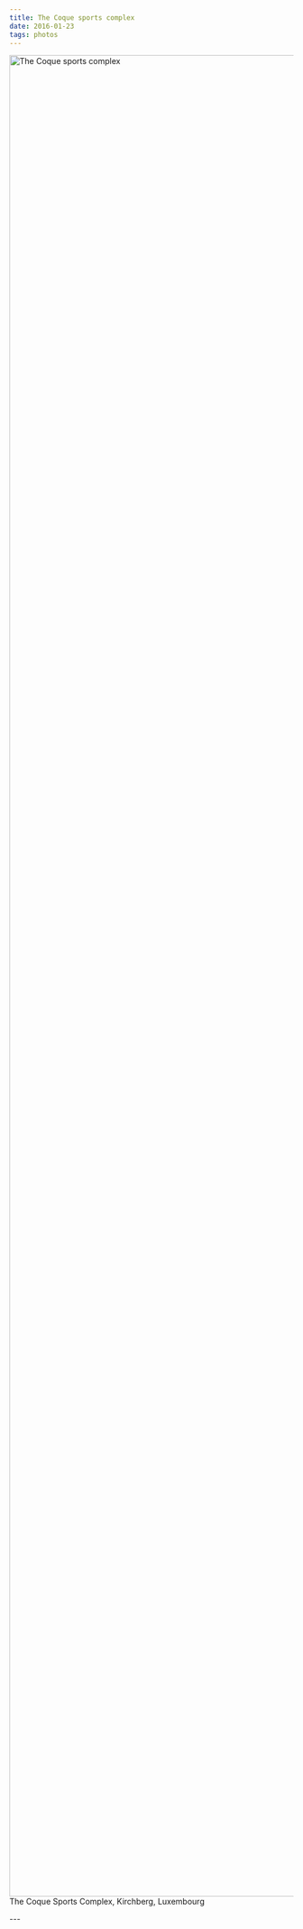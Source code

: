 ```yaml
---
title: The Coque sports complex
date: 2016-01-23
tags: photos
---
```

<p><img src="/assets/images/dscf4093.jpg" alt="The Coque sports complex" width="4896" height="3264">
The Coque Sports Complex, Kirchberg, Luxembourg</p>
---
